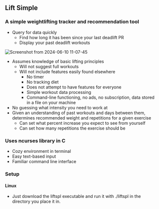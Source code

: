 ## Lift Simple

### A simple weightlifting tracker and recommendation tool

+ Query for data quickly
	+ Find how long it has been since your last deadlift PR
	+ Display your past deadlift workouts

![Screenshot from 2024-06-10 11-07-45](https://github.com/chr1ce/lift-simple/assets/108821220/1b17f148-9396-4a28-8099-ebf3169036f7)

+ Assumes knowledge of basic lifting principles
	+ Will not suggest full workouts
	+ Will not include features easily found elsewhere
		+ No timer
		+ No tracking diet
		+ Does not attempt to have features for everyone
		+ Simple workout data processing
		+ Command-line functioning, no ads, no subscription,
		data stored in a file on your machine
+ No guessing what intensity you need to work at
+ Given an understanding of past workouts and days between them,
determines recommended weight and repetitions for a given exercise
	+ Can set what percent increase you expect to see from yourself
	+ Can set how many repetitions the exercise should be

### Uses ncurses library in C

+ Cozy environment in terminal
+ Easy text-based input
+ Familiar command line interface

### Setup

#### Linux

+ Just download the liftspl executable and run it with ./liftspl in the directory
you place it in.
